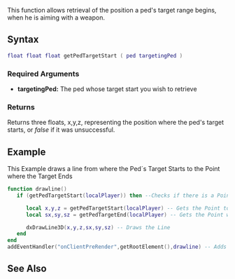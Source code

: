 This function allows retrieval of the position a ped's target range begins, when he is aiming with a weapon.

Syntax
------

``` lua
float float float getPedTargetStart ( ped targetingPed )
```

### Required Arguments

-   **targetingPed:** The ped whose target start you wish to retrieve

### Returns

Returns three floats, x,y,z, representing the position where the ped's target starts, or *false* if it was unsuccessful.

Example
-------

This Example draws a line from where the Ped´s Target Starts to the Point where the Target Ends

``` lua
function drawline()
   if (getPedTargetStart(localPlayer)) then --Checks if there is a Point to start From.

      local x,y,z = getPedTargetStart(localPlayer) -- Gets the Point to start From
      local sx,sy,sz = getPedTargetEnd(localPlayer) -- Gets the Point where the Target Ends

      dxDrawLine3D(x,y,z,sx,sy,sz) -- Draws the Line
   end
end
addEventHandler("onClientPreRender",getRootElement(),drawline) -- Adds the Handler
```

See Also
--------
